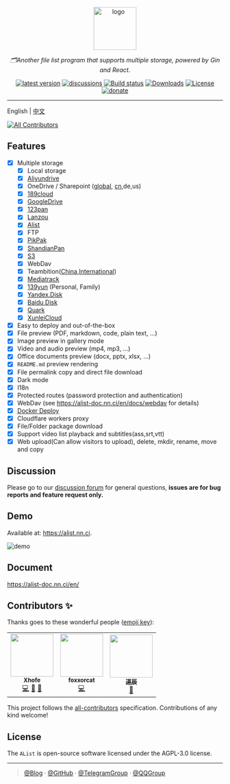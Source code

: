 <div align="center">
  <a href="https://alist.nn.ci"><img height="100px" alt="logo" src="https://cdn.jsdelivr.net/gh/alist-org/logo@main/logo.svg"/></a>
  <p><em>🗂️Another file list program that supports multiple storage, powered by Gin and React.</em></p>
  <a href="https://github.com/Xhofe/alist/releases"><img src="https://img.shields.io/github/release/Xhofe/alist?style=flat-square" alt="latest version"></a>
  <a href="https://github.com/Xhofe/alist/discussions"><img src="https://img.shields.io/github/discussions/Xhofe/alist?color=%23ED8936&style=flat-square" alt="discussions"></a>
  <a href="https://github.com/Xhofe/alist/actions?query=workflow%3ABuild"><img src="https://img.shields.io/github/workflow/status/Xhofe/alist/build?style=flat-square" alt="Build status"></a>
  <a href="https://github.com/Xhofe/alist/releases"><img src="https://img.shields.io/github/downloads/Xhofe/alist/total?style=flat-square&color=%239F7AEA" alt="Downloads"></a>
  <a href="https://github.com/Xhofe/alist/blob/v2/LICENSE"><img src="https://img.shields.io/github/license/Xhofe/alist?style=flat-square" alt="License"></a>
  <a href="https://pay.xhofe.top">
    <img src="https://img.shields.io/badge/%24-donate-ff69b4.svg?style=flat-square" alt="donate">
  </a>
</div>

---

English | [中文](./README_cn.md)

<!-- ALL-CONTRIBUTORS-BADGE:START - Do not remove or modify this section -->
[![All Contributors](https://img.shields.io/badge/all_contributors-3-orange.svg?style=flat-square)](#contributors-)
<!-- ALL-CONTRIBUTORS-BADGE:END -->

## Features

- [x] Multiple storage
  - [x] Local storage
  - [x] [Aliyundrive](https://www.aliyundrive.com/)
  - [x] OneDrive / Sharepoint ([global](https://www.office.com/), [cn](https://portal.partner.microsoftonline.cn),de,us)
  - [x] [189cloud](https://cloud.189.cn)
  - [x] [GoogleDrive](https://drive.google.com/)
  - [x] [123pan](https://www.123pan.com/)
  - [x] [Lanzou](https://pc.woozooo.com/)
  - [x] [Alist](https://github.com/Xhofe/alist)
  - [x] FTP
  - [x] [PikPak](https://www.mypikpak.com/)
  - [x] [ShandianPan](https://shandianpan.com/)
  - [x] [S3](https://aws.amazon.com/s3/)
  - [x] WebDav
  - [x] Teambition([China](https://www.teambition.com/ ),[International](https://us.teambition.com/ ))
  - [x] [Mediatrack](https://www.mediatrack.cn/)
  - [x] [139yun](https://yun.139.com/) (Personal, Family)
  - [x] [Yandex.Disk](https://disk.yandex.com/)
  - [x] [Baidu Disk](http://pan.baidu.com/)
  - [x] [Quark](https://pan.quark.cn)
  - [x] [XunleiCloud](https://pan.xunlei.com/)
- [x] Easy to deploy and out-of-the-box
- [x] File preview (PDF, markdown, code, plain text, ...)
- [x] Image preview in gallery mode
- [x] Video and audio preview (mp4, mp3, ...)
- [x] Office documents preview (docx, pptx, xlsx, ...)
- [x] `README.md` preview rendering
- [x] File permalink copy and direct file download
- [x] Dark mode
- [x] I18n
- [x] Protected routes (password protection and authentication) 
- [x] WebDav (see https://alist-doc.nn.ci/en/docs/webdav for details)
- [x] [Docker Deploy](https://hub.docker.com/r/xhofe/alist)
- [x] Cloudflare workers proxy
- [x] File/Folder package download
- [x] Support video list playback and subtitles(ass,srt,vtt)
- [x] Web upload(Can allow visitors to upload), delete, mkdir, rename, move and copy

## Discussion

Please go to our [discussion forum](https://github.com/Xhofe/alist/discussions) for general questions, **issues are for bug reports and feature request only.**

## Demo

Available at: <https://alist.nn.ci>.

![demo](https://store.heytapimage.com/cdo-portal/feedback/202202/20/b271627971e29f0c7c9d59935b6ef381.png)

## Document

<https://alist-doc.nn.ci/en/>

## Contributors ✨

Thanks goes to these wonderful people ([emoji key](https://allcontributors.org/docs/en/emoji-key)):

<!-- ALL-CONTRIBUTORS-LIST:START - Do not remove or modify this section -->
<!-- prettier-ignore-start -->
<!-- markdownlint-disable -->
<table>
  <tr>
    <td align="center"><a href="http://nn.ci"><img src="https://avatars.githubusercontent.com/u/36558727?v=4?s=100" width="100px;" alt=""/><br /><sub><b>Xhofe</b></sub></a><br /><a href="https://github.com/Xhofe/alist/commits?author=Xhofe" title="Code">💻</a> <a href="#ideas-Xhofe" title="Ideas, Planning, & Feedback">🤔</a> <a href="https://github.com/Xhofe/alist/commits?author=Xhofe" title="Documentation">📖</a></td>
    <td align="center"><a href="https://github.com/foxxorcat"><img src="https://avatars.githubusercontent.com/u/95907542?v=4?s=100" width="100px;" alt=""/><br /><sub><b>foxxorcat</b></sub></a><br /><a href="https://github.com/Xhofe/alist/commits?author=foxxorcat" title="Code">💻</a></td>
    <td align="center"><a href="https://www.iflu.cf/"><img src="https://avatars.githubusercontent.com/u/63903027?v=4?s=100" width="100px;" alt=""/><br /><sub><b>道辰</b></sub></a><br /><a href="https://github.com/Xhofe/alist/commits?author=DaoChen6" title="Documentation">📖</a></td>
  </tr>
</table>

<!-- markdownlint-restore -->
<!-- prettier-ignore-end -->

<!-- ALL-CONTRIBUTORS-LIST:END -->

This project follows the [all-contributors](https://github.com/all-contributors/all-contributors) specification. Contributions of any kind welcome!

## License

The `AList` is open-source software licensed under the AGPL-3.0 license.

---

> [@Blog](https://www.nn.ci/) · [@GitHub](https://github.com/Xhofe) · [@TelegramGroup](https://t.me/alist_chat) · [@QQGroup](https://jq.qq.com/?_wv=1027&k=OVPJcv2b)